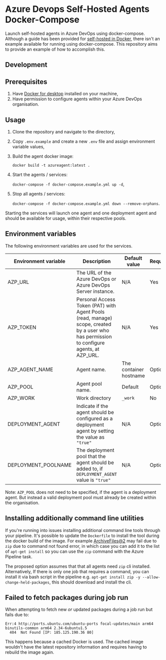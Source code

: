 # Azure Devops Self-Hosted Agents Docker-Compose

Launch self-hosted agents in Azure DevOps using docker-compose. Although a guide has been provided for [self-hosted in Docker](https://learn.microsoft.com/en-us/azure/devops/pipelines/agents/docker?view=azure-devops), there isn't an example available for running using docker-compose. This repository aims to provide an example of how to accomplish this.

## Development

## Prerequisites

1. Have [Docker for desktop](https://www.docker.com/products/docker-desktop) installed on your machine,
2. Have permission to configure agents within your Azure DevOps organisation.

## Usage

1. Clone the repository and navigate to the directory,
2. Copy `.env.example` and create a new `.env` file and assign environment variable values,
3. Build the agent docker image:

   `docker build -t azureagent:latest .`

4. Start the agents / services:

   `docker-compose -f docker-compose.example.yml up -d`,

5. Stop all agents / services:

   `docker-compose -f docker-compose.example.yml down --remove-orphans`.

Starting the services will launch one agent and one deployment agent and should be available for usage, within their respective pools.

## Environment variables

The following environment variables are used for the services.

| Environment variable | Description                                                                                                                              | Default value          | Required? |
| -------------------- | ---------------------------------------------------------------------------------------------------------------------------------------- | ---------------------- | --------- |
| AZP_URL              | The URL of the Azure DevOps or Azure DevOps Server instance.                                                                             | N/A                    | Yes       |
| AZP_TOKEN            | Personal Access Token (PAT) with Agent Pools (read, manage) scope, created by a user who has permission to configure agents, at AZP_URL. | N/A                    | Yes       |
| AZP_AGENT_NAME       | Agent name.                                                                                                                              | The container hostname | Optional  |
| AZP_POOL             | Agent pool name.                                                                                                                         | Default                | Optional  |
| AZP_WORK             | Work directory                                                                                                                           | `_work`                | No        |
| DEPLOYMENT_AGENT     | Indicate if the agent should be configured as a deployment agent by setting the value as `"true"`                                        | N/A                    | Optional  |
| DEPLOYMENT_POOLNAME  | The deployment pool that the agent should be added to, if `DEPLOYMENT_AGENT` value is `"true"`                                           | N/A                    | Optional  |

Note: `AZP_POOL` does not need to be specified, if the agent is a deployment agent. But instead a valid deployment pool must already be created within the organisation.

## Installing additionally command line utilities

If you're running into issues installing additional command line tools through your pipeline. It's possible to update the `Dockerfile` to install the tool during the docker build
of the image. For example [ArchiveFiles@2](https://learn.microsoft.com/en-us/azure/devops/pipelines/tasks/reference/archive-files-v2?view=azure-pipelines) may fail due to `zip` due
to command not found error, in which case you can add it to the list of `apt-get install` so you can use the `zip` command with the Azure Pipeline task.

The proposed option assumes that that all agents need `zip` cli installed. Alternatively, If there is only one job that requires a command, you can install it via bash script in the pipeline e.g. `apt-get install zip -y --allow-change-held-packages`, this should download and install the cli.


## Failed to fetch packages during job run

When attempting to fetch new *or* updated packages during a job run but fails due to:
```console
Err:4 http://ports.ubuntu.com/ubuntu-ports focal-updates/main arm64 binutils-common arm64 2.34-6ubuntu1.5
  404  Not Found [IP: 185.125.190.36 80]
```
This happens because a cached Docker is used. The cached image wouldn't have the latest repository information and requires having to rebuild the image again.
